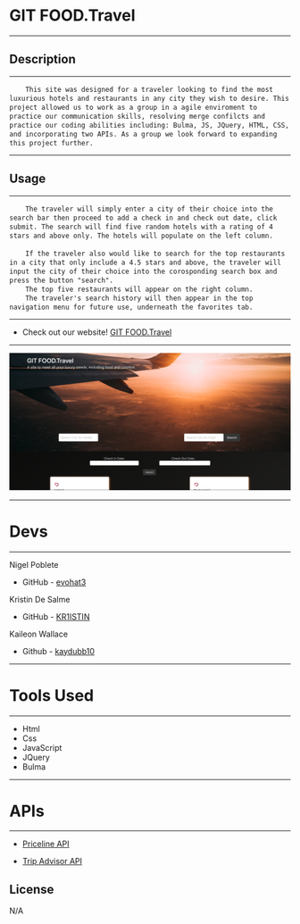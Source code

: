 # GIT FOOD.Travel
---------
## Description
-------
        This site was designed for a traveler looking to find the most luxurious hotels and restaurants in any city they wish to desire. This project allowed us to work as a group in a agile enviroment to practice our communication skills, resolving merge confilcts and practice our coding abilities including: Bulma, JS, JQuery, HTML, CSS, and incorporating two APIs. As a group we look forward to expanding this project further. 

-----------
## Usage
-----------
        The traveler will simply enter a city of their choice into the search bar then proceed to add a check in and check out date, click submit. The search will find five random hotels with a rating of 4 stars and above only. The hotels will populate on the left column.

        If the traveler also would like to search for the top restaurants in a city that only include a 4.5 stars and above, the traveler will input the city of their choice into the corosponding search box and press the button "search".
        The top five restaurants will appear on the right column.
        The traveler's search history will then appear in the top navigation menu for future use, underneath the favorites tab.
  ------
- Check out our website! 
[GIT FOOD.Travel](https://kr1istin.github.io/Project-one/)

------------
![alt text](/Assets/imgs/travel.png)

---------------
# Devs
-----------------
Nigel Poblete
- GitHub - [evohat3](https://github.com/evohat3)

Kristin De Salme 
- GitHub - [KR1ISTIN](https://github.com/KR1ISTIN)

Kaileon Wallace 
- Github - [kaydubb10](https://github.com/kaydubb10)


-----------------

# Tools Used
--------------
- Html
- Css
- JavaScript
- JQuery
- Bulma
------------
# APIs
----------------
- [Priceline API](https://rapidapi.com/tipsters/api/priceline-com-provider/)

- [Trip Advisor API](https://rapidapi.com/apidojo/api/travel-advisor/)

## License
N/A


